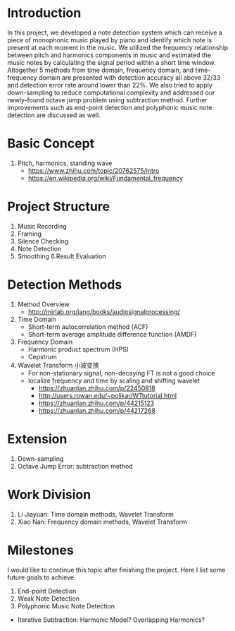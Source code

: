 # Introduction
In this project, we developed a note detection system which can receive a piece of monophonic music played by piano and identify which note is present at each moment in the music. We utilized the frequency relationship between pitch and harmonics components in music and estimated the music notes by calculating the signal period within a short time window. Altogether 5 methods from time domain, frequency domain, and time-frequency domain are presented with detection accuracy all above 32/33 and detection error rate around lower than 22%. We also tried to apply down-sampling to reduce computational complexity and addressed our newly-found octave jump problem using subtraction method. Further improvements such as end-point detection and polyphonic music note detection are discussed as well.

# Basic Concept
  1. Pitch, harmonics, standing wave
      - https://www.zhihu.com/topic/20762575/intro
      - https://en.wikipedia.org/wiki/Fundamental_frequency
      
# Project Structure
  1. Music Recording
  2. Framing
  3. Silence Checking
  4. Note Detection
  5. Smoothing
  6.Result Evaluation
  
# Detection Methods
  1. Method Overview
     - http://mirlab.org/jang/books/audiosignalprocessing/
  2. Time Domain
     - Short-term autocorrelation method (ACF)
     - Short-term average amplitude difference function (AMDF)
  3. Frequency Domain
     - Harmonic product spectrum (HPS)
     - Cepstrum
  4. Wavelet Transform 小波变换
      - For non-stationary signal, non-decaying FT is not a good choice
      - localize frequency and time by scaling and shifting wavelet
          - https://zhuanlan.zhihu.com/p/22450818
          - http://users.rowan.edu/~polikar/WTtutorial.html
          - https://zhuanlan.zhihu.com/p/44215123
          - https://zhuanlan.zhihu.com/p/44217268
          
# Extension
  1. Down-sampling
  2. Octave Jump Error: subtraction method
  
# Work Division
  1. Li Jiayuan: Time domain methods, Wavelet Transform
  2. Xiao Nan: Frequency domain methods, Wavelet Transform
  
# Milestones
I would like to continue this topic after finishing the project. Here I list some future goals to achieve.

1. End-point Detection
2. Weak Note Detection
3. Polyphonic Music Note Detection
  - Iterative Subtraction: Harmonic Model? Overlapping Harmonics?

